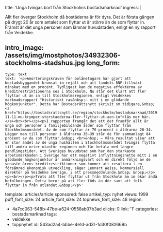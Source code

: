 title: 'Unga tvingas bort från Stockholms bostadsmarknad'
ingress: |
  <p>Allt fler överger Stockholm då bostäderna är för dyra. Det är första gången på drygt 20 år som antalet som flyttar ut är större än de som flyttar in. Främst är det unga personer som lämnar huvudstaden, enligt en ny rapport från Veidekke.
  </p>
  
intro_image: /assets/img/mostphotos/34932306-stockholms-stadshus.jpg
long_form:
  -
    type: text
    text: '<p>Amorteringskraven för bolånetagare har gjort att bostadsbyggandet bromsat in rejält och att landets BNP-tillväxt minskat med en procent. Tydligast kan de negativa effekterna av kreditrestriktionerna ses i Stockholm. Nu står det klart att fler flyttar ut än in till Stockholmsregionen, enligt Veidekkes marknadsrapport "Historiskt ras&nbsp;– mitt i en glödande högkonjunktur". Detta har Bostadsrättsnytt skrivit om tidigare,&nbsp;<a href="https://bostadsrattsnytt.se/region/stockholm/bostadsmarknad/2019-11-11-nu-krymper-storstaederna-fler-flyttar-ut-aen-in">läs mer här.</a><br><br></p><p>I rapporten framgår det att det framför allt är unga och personer i familjebildande ålder som flyttar från Stockholmsområdet. Av de som flyttar är 70 procent i åldrarna 20–34. Lägger man till personer i åldrarna 35–39 står de för sammanlagt 84 procent av de som flyttar.&nbsp; <br>&nbsp; – Våra resultat visar att en stor andel av de unga hushållen i Stockholmsområdet tvingas flytta till andra orter utanför regionen och får betala med längre pendlingstider. Att Sveriges huvudstad som har den starkaste arbetsmarknaden i Sverige har ett negativt inflyttningsnetto mitt i en glödande högkonjunktur är anmärkningsvärt och en direkt följd av de senaste årens kreditrestriktioner som kommer att resultera i en försämrad ekonomisk utveckling, säger Lennart Weiss, kommersiell direktör på Veidekke Sverige, i ett pressmeddelande.&nbsp; &nbsp;</p><p><br></p><p>Trots att fler flyttar ut från Stockholm än in ökar ändå befolkningen. Detta beror på att fler föds än dör samt att folk flyttar in från utlandet.&nbsp;</p>'
template: articles/article
sponsored: false
artikel_typ: nyhet
views: 1999
puff_font_size: 24
article_font_size: 24
topnews_font_size: 48
region:
  - 4a7cc063-548b-47be-a624-0558ab07b3ad
clicks: 0
link: '1'
categories: bostadsmarknad
tags:
  - veidekke
  - toppnyhet
id: 543ad2a4-bbbe-4e1d-ad31-1d30f082669b
